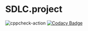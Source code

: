 # SDLC.project
![cppcheck-action](https://github.com/99002784/SDLC.project/workflows/cppcheck-action/badge.svg)
[![Codacy Badge](https://app.codacy.com/project/badge/Grade/7e3ed56f03bd4d6db70a6d3dc35b411f)](https://www.codacy.com/gh/99002784/SDLC.project/dashboard?utm_source=github.com&amp;utm_medium=referral&amp;utm_content=99002784/SDLC.project&amp;utm_campaign=Badge_Grade)
